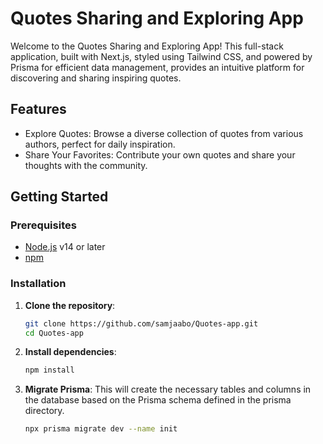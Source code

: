 # Quotes Sharing and Exploring App
Welcome to the Quotes Sharing and Exploring App! This full-stack application, built with Next.js, styled using Tailwind CSS, and powered by Prisma for efficient data management, provides an intuitive platform for discovering and sharing inspiring quotes.

## Features
- Explore Quotes: Browse a diverse collection of quotes from various authors, perfect for daily inspiration.
- Share Your Favorites: Contribute your own quotes and share your thoughts with the community.

## Getting Started

### Prerequisites

- [Node.js](https://nodejs.org/) v14 or later
- [npm](https://www.npmjs.com/)

### Installation

1. **Clone the repository**:
    ```bash
    git clone https://github.com/samjaabo/Quotes-app.git
    cd Quotes-app
    ```

2. **Install dependencies**:
    ```bash
    npm install
    ```

3. **Migrate Prisma**:
    This will create the necessary tables and columns in the database based on the Prisma schema defined in the prisma directory.
    ```bash
    npx prisma migrate dev --name init
    ```